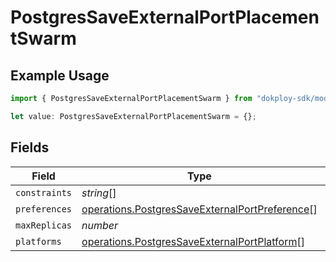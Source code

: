 # PostgresSaveExternalPortPlacementSwarm

## Example Usage

```typescript
import { PostgresSaveExternalPortPlacementSwarm } from "dokploy-sdk/models/operations";

let value: PostgresSaveExternalPortPlacementSwarm = {};
```

## Fields

| Field                                                                                                            | Type                                                                                                             | Required                                                                                                         | Description                                                                                                      |
| ---------------------------------------------------------------------------------------------------------------- | ---------------------------------------------------------------------------------------------------------------- | ---------------------------------------------------------------------------------------------------------------- | ---------------------------------------------------------------------------------------------------------------- |
| `constraints`                                                                                                    | *string*[]                                                                                                       | :heavy_minus_sign:                                                                                               | N/A                                                                                                              |
| `preferences`                                                                                                    | [operations.PostgresSaveExternalPortPreference](../../models/operations/postgressaveexternalportpreference.md)[] | :heavy_minus_sign:                                                                                               | N/A                                                                                                              |
| `maxReplicas`                                                                                                    | *number*                                                                                                         | :heavy_minus_sign:                                                                                               | N/A                                                                                                              |
| `platforms`                                                                                                      | [operations.PostgresSaveExternalPortPlatform](../../models/operations/postgressaveexternalportplatform.md)[]     | :heavy_minus_sign:                                                                                               | N/A                                                                                                              |